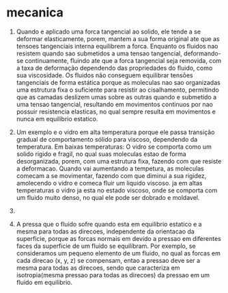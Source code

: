 # mecanica

1) Quando e aplicado uma forca tangencial ao solido, ele tende a se deformar elasticamente, porem, mantem a sua forma original ate que as tensoes tangenciais interna equilibrem a forca. Enquanto os fluidos nao resistem quando sao submetidos a uma tensao tangencial, deformando-se continuamente, fluindo ate que a forca tangencial seja removida, com a taxa de deformação dependendo das propriedades do fluido, como sua viscosidade. Os fluidos não conseguem equilibrar tensões tangenciais de forma estática porque as moleculas nao sao organizadas uma estrutura fixa o suficiente para resistir ao cisalhamento, permitindo que as camadas deslizem umas sobre as outras quando e submetido a uma tensao tangencial, resultando em movimentos continuos por nao possuir resistencia elasticas, no qual sempre resulta em movimentos e nunca em equilibrio estatico. 

2) Um exemplo e o vidro em alta temperatura porque ele passa transição gradual de comportamento sólido para viscoso, dependendo da temperatura. Em baixas temperaturas: O vidro se comporta como um solido rigido e fragil, no qual suas moleculas estao de forma desorganizada, porem, com uma estrutura fixa, fazendo com que resiste a deformacao. Quando vai aumentando a tempetura, as moleculas comecam a se movimentar, fazendo com que diminui a sua rigidez, amolecendo o vidro e comeca fluir um liquido viscoso. ja em altas temperaturas o vidro ja esta no estado viscoso, onde se comporta com um fluido muito denso, no qual ele pode ser dobrado e moldavel.
   
3) 

4) A pressa que o fluido sofre quando esta em equilibrio estatico e a mesma para todas as direcoes, independente da orientacao da superficie, porque as forcas normais em devido a pressao em diferentes faces da superficie de um fluido se equilibram. Por exemplo, se consideramos um pequeno elemento de um fluido, no qual as forcas em cada direcao (x, y, z) se compensam, entao a pressao deve ser a mesma para todas as direcoes, sendo que caracteriza em isotropia(mesma pressao para todas as direcoes) da pressao em um fluido em equilibrio.
